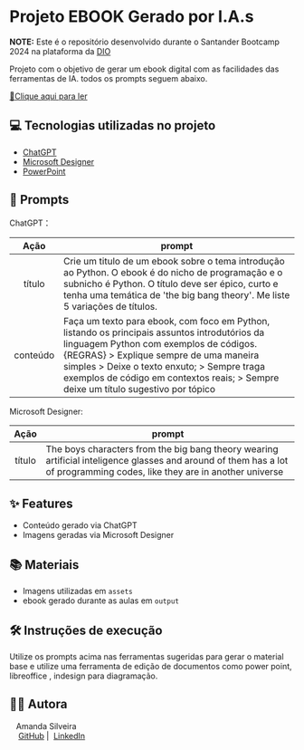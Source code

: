 # Projeto EBOOK Gerado por I.A.s


**NOTE:** Este é o repositório desenvolvido durante o Santander Bootcamp 2024 na plataforma da [DIO](https://dio.me)

Projeto com o objetivo de gerar um ebook digital com as facilidades das ferramentas de IA. todos os prompts
seguem abaixo.

<a href="https://github.com/amandasilveiraa/eBook-project-dio/blob/main/output/eBook-O%20Big%20Bang%20da%20Python.pdf" title="View PDF now"> 📕Clique aqui para ler</a>

## 💻 Tecnologias utilizadas no projeto

- [ChatGPT](https://chat.openai.com/) 
- [Microsoft Designer](https://create.microsoft.com/pt-br/features/ai-image-generator)
- [PowerPoint](https://www.microsoft.com/en/microsoft-365/powerpoint)

## 🧠 Prompts


ChatGPT：

|   Ação   | prompt                                                                                                                                                                                                                                                                         |
| :------: | ------------------------------------------------------------------------------------------------------------------------------------------------------------------------------------------------------------------------------------------------------------------------------ |
|  título  | Crie um titulo de um ebook sobre o tema introdução ao Python. O ebook é do nicho de programação e o subnicho é Python.  O título deve ser épico, curto e tenha uma temática de 'the big bang theory'. Me liste 5 variações de títulos.                                                        |
| conteúdo | Faça um texto para ebook, com foco em Python, listando os principais assuntos introdutórios da linguagem Python com exemplos de códigos. {REGRAS} > Explique sempre de uma maneira simples > Deixe o texto enxuto; > Sempre traga exemplos de código em contextos reais; > Sempre deixe um título sugestivo por tópico |


Microsoft Designer: 

|  Ação  | prompt                                                                                 |
| :----: | -------------------------------------------------------------------------------------- |
| título | The boys characters from the big bang theory wearing artificial inteligence glasses and around of them has a lot of programming codes, like they are in another universe |

## ✨ Features

- Conteúdo gerado via ChatGPT
- Imagens geradas via Microsoft Designer

## 📚 Materiais

- Imagens utilizadas em `assets`
- ebook gerado durante as aulas em `output`

## 🛠️ Instruções de execução

Utilize os prompts acima nas ferramentas sugeridas para gerar o material base e utilize uma ferramenta de edição de documentos como power point, libreoffice , indesign para diagramação.

## 👩‍💻 Autora

<p>
    <p>&nbsp&nbsp&nbspAmanda Silveira<br>
    &nbsp&nbsp&nbsp
    <a href="https://github.com/amandasilveiraa">
    GitHub</a>&nbsp;|&nbsp;
    <a href="www.linkedin.com/in/amanda-silveira-258ab5267">LinkedIn</a>
&nbsp;
</p>
<br/><br/>
<p>
